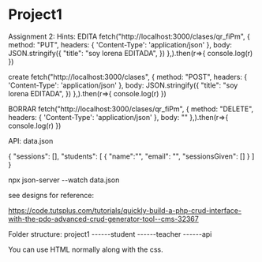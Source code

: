 # Project1

Assignment 2: Hints:
EDITA
fetch("http://localhost:3000/clases/qr_fiPm", {
    method: "PUT",
    headers: {
        'Content-Type': 'application/json'
      },
    body: JSON.stringify({
    "title": "soy lorena EDITADA",
  })
},).then(r=>{
    console.log(r)
})

create
fetch("http://localhost:3000/clases", {
    method: "POST",
    headers: {
        'Content-Type': 'application/json'
      },
    body: JSON.stringify({
    "title": "soy lorena EDITADA",
  })
},).then(r=>{
    console.log(r)
})



BORRAR
fetch("http://localhost:3000/clases/qr_fiPm", {
    method: "DELETE",
    headers: {
        'Content-Type': 'application/json'
      },
    body: ""
},).then(r=>{
    console.log(r)
})

API: data.json

{
  "sessions": [],
  "students": [
      {
          "name":"",
          "email": "",
          "sessionsGiven": []
      }
  ]
}

npx json-server --watch data.json

see designs for reference:

https://code.tutsplus.com/tutorials/quickly-build-a-php-crud-interface-with-the-pdo-advanced-crud-generator-tool--cms-32367



Folder structure:
project1
------student
------teacher
------api


You can use HTML normally along with the css.
